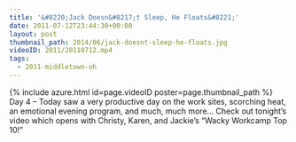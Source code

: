 ```yaml
---
title: '&#8220;Jack Doesn&#8217;t Sleep, He Floats&#8221;'
date: 2011-07-12T23:44:30+00:00
layout: post
thumbnail_path: 2014/06/jack-doesnt-sleep-he-floats.jpg
videoID: 2011/20110712.mp4
tags:
  - 2011-middletown-oh
---
```

{% include azure.html id=page.videoID poster=page.thumbnail_path %}
Day 4 &#8211; Today saw a very productive day on the work sites, scorching heat, an emotional evening program, and much, much more&#8230; Check out tonight&#8217;s video which opens with Christy, Karen, and Jackie&#8217;s &#8220;Wacky Workcamp Top 10!&#8221;